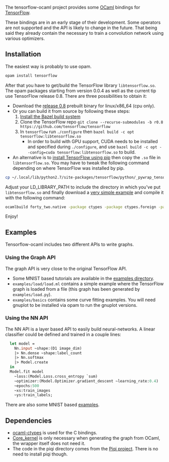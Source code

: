 The tensorflow-ocaml project provides some [OCaml](http://ocaml.org) bindings for [TensorFlow](http://tensorflow.org).

These bindings are in an early stage of their development. Some operators are not supported and the API is likely to change in the future. That being said they already contain the necessary to train a convolution network using various optimizers.

## Installation

The easiest way is probably to use opam.

```bash
opam install tensorflow
```

After that you have to get/build the TensorFlow library `libtensorflow.so`. The opam packages starting from version 0.0.4 as well as the current tip use TensorFlow release 0.8. There are three possibilities to obtain it:

* Download the [release 0.8](https://github.com/LaurentMazare/tensorflow-ocaml/releases/download/0.0.3/libtensorflow.so) prebuilt binary for linux/x86_64 (cpu only).
* Or you can build it from source by following these steps:
    1. [Install the Bazel build system](http://bazel.io/docs/install.html)
    1. Clone the TensorFlow repo `git clone --recurse-submodules -b r0.8 https://github.com/tensorflow/tensorflow`
    1. In `tensorflow` run `./configure` then `bazel build -c opt tensorflow:libtensorflow.so`
       - In order to build with GPU support, CUDA needs to be installed and specified during `./configure`, and use `bazel build -c opt --config=cuda tensorflow:libtensorflow.so` to build.
* An alternative is to [install TensorFlow using pip](https://www.tensorflow.org/versions/r0.8/get_started/os_setup.html#pip-installation) then copy the `.so` file in `libtensorflow.so`. You may have to tweak the following command depending on where TensorFlow was installed by pip.
```bash
cp ~/.local/lib/python2.7/site-packages/tensorflow/python/_pywrap_tensorflow.so libtensorflow.so
```

Adjust your LD_LIBRARY_PATH to include the directory in which you've put `libtensorflow.so` and finally download a [very simple example](https://github.com/LaurentMazare/tensorflow-ocaml/tree/master/examples/basics/forty_two.ml) and compile it with the following command:
```bash
ocamlbuild forty_two.native -package ctypes -package ctypes.foreign -package core_kernel -package tensorflow -cflags -w,-40
```

Enjoy!

## Examples

Tensorflow-ocaml includes two different APIs to write graphs.

### Using the Graph API

The graph API is very close to the original TensorFlow API.
* Some MNIST based tutorials are available in the [examples directory](https://github.com/LaurentMazare/tensorflow-ocaml/tree/master/examples/mnist).
* `examples/load/load.ml` contains a simple example where the TensorFlow graph is loaded from a file (this graph has been generated by `examples/load.py`).
* `examples/basics` contains some curve fitting examples. You will need gnuplot to be installed via opam to run the gnuplot versions.

### Using the NN API

The NN API is a layer based API to easily build neural-networks. A linear classifier could be defined and trained in a couple lines:

```ocaml
  let model =
    Nn.input ~shape:(D1 image_dim)
    |> Nn.dense ~shape:label_count
    |> Nn.softmax
    |> Model.create
  in
  Model.fit model
    ~loss:(Model.Loss.cross_entropy `sum)
    ~optimizer:(Model.Optimizer.gradient_descent ~learning_rate:0.4)
    ~epochs:500
    ~xs:train_images
    ~ys:train_labels;
```

There are also some MNIST based [examples](https://github.com/LaurentMazare/tensorflow-ocaml/tree/master/examples/nn).

## Dependencies

* [ocaml-ctypes](https://github.com/ocamllabs/ocaml-ctypes) is used for the C bindings.
* [Core_kernel](https://github.com/janestreet/core_kernel) is only necessary when generating the graph from OCaml, the wrapper itself does not need it.
* The code in the piqi directory comes from the [Piqi project](http://piqi.org). There is no need to install piqi though.
